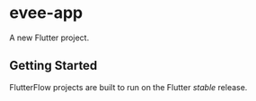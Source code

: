 # evee-app

A new Flutter project.

## Getting Started

FlutterFlow projects are built to run on the Flutter _stable_ release.
